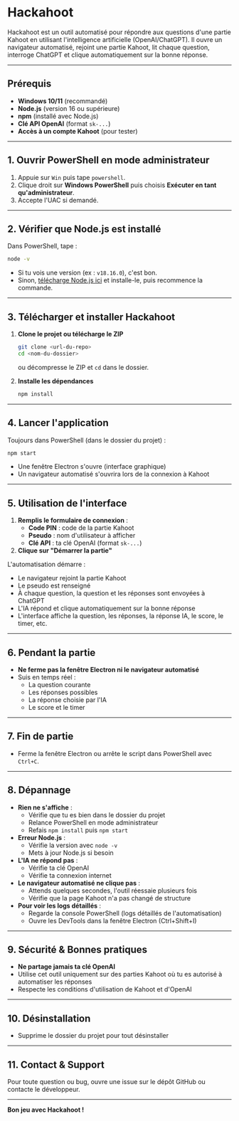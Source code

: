 # Hackahoot

Hackahoot est un outil automatisé pour répondre aux questions d'une partie Kahoot en utilisant l'intelligence artificielle (OpenAI/ChatGPT). Il ouvre un navigateur automatisé, rejoint une partie Kahoot, lit chaque question, interroge ChatGPT et clique automatiquement sur la bonne réponse.

---

## Prérequis

- **Windows 10/11** (recommandé)
- **Node.js** (version 16 ou supérieure)
- **npm** (installé avec Node.js)
- **Clé API OpenAI** (format `sk-...`)
- **Accès à un compte Kahoot** (pour tester)

---

## 1. Ouvrir PowerShell en mode administrateur

1. Appuie sur `Win` puis tape `powershell`.
2. Clique droit sur **Windows PowerShell** puis choisis **Exécuter en tant qu'administrateur**.
3. Accepte l'UAC si demandé.

---

## 2. Vérifier que Node.js est installé

Dans PowerShell, tape :
```bash
node -v
```
- Si tu vois une version (ex : `v18.16.0`), c'est bon.
- Sinon, [télécharge Node.js ici](https://nodejs.org/) et installe-le, puis recommence la commande.

---

## 3. Télécharger et installer Hackahoot

1. **Clone le projet ou télécharge le ZIP**
   ```bash
   git clone <url-du-repo>
   cd <nom-du-dossier>
   ```
   ou décompresse le ZIP et `cd` dans le dossier.

2. **Installe les dépendances**
   ```bash
   npm install
   ```

---

## 4. Lancer l'application

Toujours dans PowerShell (dans le dossier du projet) :
```bash
npm start
```

- Une fenêtre Electron s'ouvre (interface graphique)
- Un navigateur automatisé s'ouvrira lors de la connexion à Kahoot

---

## 5. Utilisation de l'interface

1. **Remplis le formulaire de connexion** :
   - **Code PIN** : code de la partie Kahoot
   - **Pseudo** : nom d'utilisateur à afficher
   - **Clé API** : ta clé OpenAI (format `sk-...`)
2. **Clique sur "Démarrer la partie"**

L'automatisation démarre :
- Le navigateur rejoint la partie Kahoot
- Le pseudo est renseigné
- À chaque question, la question et les réponses sont envoyées à ChatGPT
- L'IA répond et clique automatiquement sur la bonne réponse
- L'interface affiche la question, les réponses, la réponse IA, le score, le timer, etc.

---

## 6. Pendant la partie

- **Ne ferme pas la fenêtre Electron ni le navigateur automatisé**
- Suis en temps réel :
  - La question courante
  - Les réponses possibles
  - La réponse choisie par l'IA
  - Le score et le timer

---

## 7. Fin de partie

- Ferme la fenêtre Electron ou arrête le script dans PowerShell avec `Ctrl+C`.

---

## 8. Dépannage

- **Rien ne s'affiche** :
  - Vérifie que tu es bien dans le dossier du projet
  - Relance PowerShell en mode administrateur
  - Refais `npm install` puis `npm start`
- **Erreur Node.js** :
  - Vérifie la version avec `node -v`
  - Mets à jour Node.js si besoin
- **L'IA ne répond pas** :
  - Vérifie ta clé OpenAI
  - Vérifie ta connexion internet
- **Le navigateur automatisé ne clique pas** :
  - Attends quelques secondes, l'outil réessaie plusieurs fois
  - Vérifie que la page Kahoot n'a pas changé de structure
- **Pour voir les logs détaillés** :
  - Regarde la console PowerShell (logs détaillés de l'automatisation)
  - Ouvre les DevTools dans la fenêtre Electron (Ctrl+Shift+I)

---

## 9. Sécurité & Bonnes pratiques

- **Ne partage jamais ta clé OpenAI**
- Utilise cet outil uniquement sur des parties Kahoot où tu es autorisé à automatiser les réponses
- Respecte les conditions d'utilisation de Kahoot et d'OpenAI

---

## 10. Désinstallation

- Supprime le dossier du projet pour tout désinstaller

---

## 11. Contact & Support

Pour toute question ou bug, ouvre une issue sur le dépôt GitHub ou contacte le développeur.

---

**Bon jeu avec Hackahoot !**
